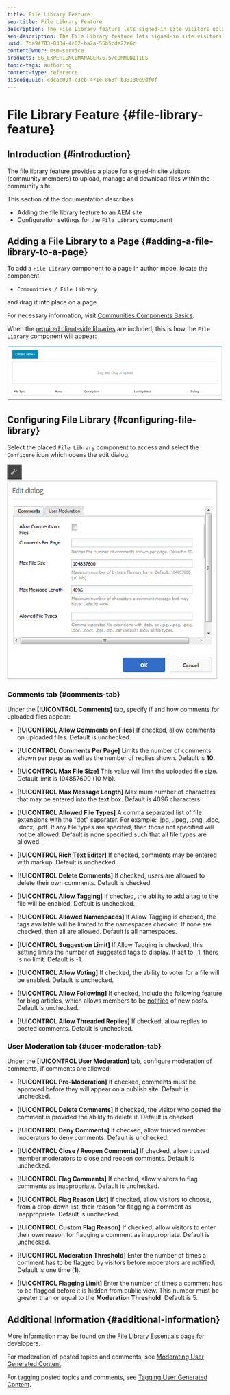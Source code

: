```yaml
---
title: File Library Feature
seo-title: File Library Feature
description: The File Library feature lets signed-in site visitors upload, manage, and download files
seo-description: The File Library feature lets signed-in site visitors upload, manage, and download files
uuid: 7da94703-8334-4c02-ba2a-55b5cde22e6c
contentOwner: msm-service
products: SG_EXPERIENCEMANAGER/6.5/COMMUNITIES
topic-tags: authoring
content-type: reference
discoiquuid: cdcae09f-c3cb-471e-863f-b33130e9df0f
---
```


# File Library Feature {#file-library-feature}

## Introduction {#introduction}

The file library feature provides a place for signed-in site visitors (community members) to upload, manage and download files within the community site.

This section of the documentation describes

* Adding the file library feature to an AEM site
* Configuration settings for the `File Library` component

## Adding a File Library to a Page {#adding-a-file-library-to-a-page}

To add a `File Library` component to a page in author mode, locate the component

* `Communities / File Library`

and drag it into place on a page.

For necessary information, visit [Communities Components Basics](basics.md).

When the [required client-side libraries](essentials-file-library.md#essentials-for-client-side) are included, this is how the `File Library` component will appear:

![chlimage_1-430](assets/chlimage_1-430.png)

## Configuring File Library {#configuring-file-library}

Select the placed `File Library` component to access and select the `Configure` icon which opens the edit dialog.

![chlimage_1-431](assets/chlimage_1-431.png) ![chlimage_1-432](assets/chlimage_1-432.png)

### Comments tab {#comments-tab}

Under the **[!UICONTROL Comments]** tab, specify if and how comments for uploaded files appear:

* **[!UICONTROL Allow Comments on Files]**
  If checked, allow comments on uploaded files. Default is unchecked.

* **[!UICONTROL Comments Per Page]**
  Limits the number of comments shown per page as well as the number of replies shown. Default is **10**.

* **[!UICONTROL Max File Size]**
  This value will limit the uploaded file size. Default limit is 104857600 (10 Mb).

* **[!UICONTROL Max Message Length]**
  Maximum number of characters that may be entered into the text box. Default is 4096 characters.

* **[!UICONTROL Allowed File Types]**
  A comma separated list of file extensions with the "dot" separater. For example: .jpg, .jpeg, .png, .doc, .docx, .pdf. If any file types are specifed, then those not specified will not be allowed. Default is none specified such that all file types are allowed.

* **[!UICONTROL Rich Text Editor]**
  If checked, comments may be entered with markup. Default is unchecked.

* **[!UICONTROL Delete Comments]**
  If checked, users are allowed to delete their own comments. Default is checked.

* **[!UICONTROL Allow Tagging]**
  If checked, the ability to add a tag to the file will be enabled. Default is unchecked.

* **[!UICONTROL Allowed Namespaces]**
  If Allow Tagging is checked, the tags available will be limited to the namespaces checked. If none are checked, then all are allowed. Default is all namespaces.

* **[!UICONTROL Suggestion Limit]**
  If Allow Tagging is checked, this setting limits the number of suggested tags to display. If set to -1, there is no limit. Default is -1.

* **[!UICONTROL Allow Voting]**
  If checked, the ability to voter for a file will be enabled. Default is unchecked.

* **[!UICONTROL Allow Following]**
  If checked, include the following feature for blog articles, which allows members to be [notified](notifications.md) of new posts. Default is unchecked.

* **[!UICONTROL Allow Threaded Replies]**
  If checked, allow replies to posted comments. Default is unchecked.

### User Moderation tab {#user-moderation-tab}

Under the **[!UICONTROL User Moderation]** tab, configure moderation of comments, if comments are allowed:

* **[!UICONTROL Pre-Moderation]**
  If checked, comments must be approved before they will appear on a publish site. Default is unchecked.

* **[!UICONTROL Delete Comments]**
  If checked, the visitor who posted the comment is provided the ability to delete it. Default is checked.

* **[!UICONTROL Deny Comments]**
  If checked, allow trusted member moderators to deny comments. Default is unchecked.

* **[!UICONTROL Close / Reopen Comments]**
  If checked, allow trusted member moderators to close and reopen comments. Default is unchecked.

* **[!UICONTROL Flag Comments]**
  If checked, allow visitors to flag comments as inappropriate. Default is unchecked.

* **[!UICONTROL Flag Reason List]**
  If checked, allow visitors to choose, from a drop-down list, their reason for flagging a comment as inappropriate. Default is unchecked.

* **[!UICONTROL Custom Flag Reason]**
  If checked, allow visitors to enter their own reason for flagging a comment as inappropriate. Default is unchecked.

* **[!UICONTROL Moderation Threshold]**
  Enter the number of times a comment has to be flagged by visitors before moderators are notified. Default is one time (**1**).

* **[!UICONTROL Flagging Limit]**
  Enter the number of times a comment has to be flagged before it is hidden from public view. This number must be greater than or equal to the **Moderation Threshold**. Default is 5.

## Additional Information {#additional-information}

More information may be found on the [File Library Essentials](essentials-file-library.md) page for developers.

For moderation of posted topics and comments, see [Moderating User Generated Content](moderate-ugc.md).

For tagging posted topics and comments, see [Tagging User Generated Content](tag-ugc.md).
